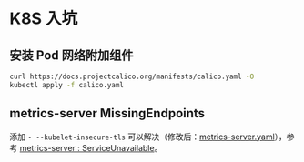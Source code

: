 # K8S 入坑

## 安装 Pod 网络附加组件

```bash
curl https://docs.projectcalico.org/manifests/calico.yaml -O
kubectl apply -f calico.yaml
```

## metrics-server MissingEndpoints

添加 `- --kubelet-insecure-tls` 可以解决（修改后：[metrics-server.yaml](./addons/metrics-server.yaml)），参考 [metrics-server : ServiceUnavailable](https://github.com/kubernetes-sigs/metrics-server/issues/614)。
